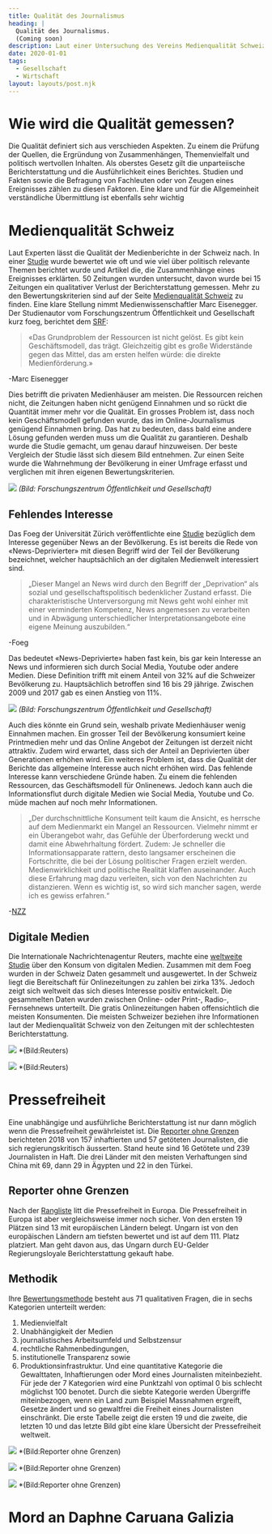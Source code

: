 ```yaml
---
title: Qualität des Journalismus
heading: |
  Qualität des Journalismus. 
  (Coming soon)
description: Laut einer Untersuchung des Vereins Medienqualität Schweiz sinkt die Qualität der Berichterstattung stetig. Wieso?
date: 2020-01-01
tags:
  - Gesellschaft
  - Wirtschaft
layout: layouts/post.njk
---
```


# Wie wird die Qualität gemessen?

Die Qualität definiert sich aus verschieden Aspekten. Zu einem die Prüfung der Quellen, die Ergründung von Zusammenhängen, Themenvielfalt und politisch wertvollen Inhalten. Als oberstes Gesetz gilt die unparteiische Berichterstattung und die Ausführlichkeit eines Berichtes. Studien und Fakten sowie die Befragung von Fachleuten oder von Zeugen eines Ereignisses zählen zu diesen Faktoren. Eine klare und für die Allgemeinheit verständliche Übermittlung ist ebenfalls sehr wichtig

# Medienqualität Schweiz

Laut Experten lässt die Qualität der Medienberichte in der Schweiz nach. In einer [Studie](https://www.mqr-schweiz.ch/files/mqr/pdf/MQR-18.pdf) wurde bewertet wie oft und wie viel über politisch relevante Themen berichtet wurde und Artikel die, die Zusammenhänge eines Ereignisses erklärten. 50 Zeitungen wurden untersucht, davon wurde bei 15 Zeitungen ein qualitativer Verlust der Berichterstattung gemessen. Mehr zu den Bewertungskriterien sind auf der Seite [Medienqualität Schweiz](https://medienqualitaet-schweiz.ch/) zu finden. Eine klare Stellung nimmt Medienwissenschaftler Marc Eisenegger. Der Studienautor vom Forschungszentrum Öffentlichkeit und Gesellschaft kurz foeg, berichtet dem [SRF](https://www.srf.ch/news/schweiz/studie-zur-medienlandschaft-die-qualitaet-im-schweizer-journalismus-sinkt):

> «Das Grundproblem der Ressourcen ist nicht gelöst. Es gibt kein Geschäftsmodell, das trägt. Gleichzeitig gibt es große Widerstände gegen das Mittel, das am ersten helfen würde: die direkte Medienförderung.»

-Marc Eisenegger

Dies betrifft die privaten Medienhäuser am meisten. Die Ressourcen reichen nicht, die Zeitungen haben nicht genügend Einnahmen und so rückt die Quantität immer mehr vor die Qualität. Ein grosses Problem ist, dass noch kein Geschäftsmodell gefunden wurde, das im Online-Journalismus genügend Einnahmen bring.
Das hat zu bedeuten, dass bald eine andere Lösung gefunden werden muss um die Qualität zu garantieren. Deshalb wurde die Studie gemacht, um genau darauf hinzuweisen. Der beste Vergleich der Studie lässt sich diesem Bild entnehmen. Zur einen Seite wurde die Wahrnehmung der Bevölkerung in einer Umfrage erfasst und verglichen mit ihren eigenen Bewertungskriterien.

![](/img/MedienqualitätSchweiz.png) 
*(Bild: Forschungszentrum Öffentlichkeit und Gesellschaft)*

## Fehlendes Interesse
Das Foeg der Universität Zürich veröffentlichte eine [Studie](https://www.foeg.uzh.ch/de/analyse/alleanalysen/Anteil-News-Deprivierter-nimmt-erneut-zu.html) bezüglich dem Interesse gegenüber News an der Bevölkerung. Es ist bereits die Rede von «News-Deprivierter» mit diesen Begriff wird der Teil der Bevölkerung bezeichnet, welcher hauptsächlich an der digitalen Medienwelt interessiert sind.

>„Dieser Mangel an News wird durch den Begriff der „Deprivation“ als sozial und gesellschaftspolitisch bedenklicher Zustand erfasst. Die charakteristische Unterversorgung mit News geht wohl einher mit einer verminderten Kompetenz, News angemessen zu verarbeiten und in Abwägung unterschiedlicher Interpretationsangebote eine eigene Meinung auszubilden.“

-Foeg

Das bedeutet «News-Deprivierte» haben fast kein, bis gar kein Interesse an News und informieren sich durch Social Media, Youtube oder andere Medien. Diese Definition trifft mit einem Anteil von 32% auf die Schweizer Bevölkerung zu. Hauptsächlich betroffen sind 16 bis 29 jährige. Zwischen 2009 und 2017 gab es einen Anstieg von 11%.

![](/img/Zeitverlauf.png) 
*(Bild: Forschungszentrum Öffentlichkeit und Gesellschaft)*

Auch dies könnte ein Grund sein, weshalb private Medienhäuser wenig Einnahmen machen. Ein grosser Teil der Bevölkerung konsumiert keine Printmedien mehr und das Online Angebot der Zeitungen ist derzeit nicht attraktiv. Zudem wird erwartet, dass sich der Anteil  an Deprivierten über Generationen erhöhen wird. Ein weiteres Problem ist, dass die Qualität der Berichte das allgemeine Interesse auch nicht erhöhen wird. 
Das fehlende Interesse kann verschiedene Gründe haben. Zu einem die fehlenden Ressourcen, das Geschäftsmodell für Onlinenews. Jedoch kann auch die Informationsflut durch digitale Medien wie Social Media, Youtube und Co. müde machen auf noch mehr Informationen.

>„Der durchschnittliche Konsument teilt kaum die Ansicht, es herrsche auf dem Medienmarkt ein Mangel an Ressourcen. Vielmehr nimmt er ein Überangebot wahr, das Gefühle der Überforderung weckt und damit eine Abwehrhaltung fördert. Zudem: Je schneller die Informationsapparate rattern, desto langsamer erscheinen die Fortschritte, die bei der Lösung politischer Fragen erzielt werden. Medienwirklichkeit und politische Realität klaffen auseinander. Auch diese Erfahrung mag dazu verleiten, sich von den Nachrichten zu distanzieren. Wenn es wichtig ist, so wird sich mancher sagen, werde ich es gewiss erfahren.“

-[NZZ](https://www.nzz.ch/data/ein-problembaer-der-news-deprivierte-ld.1516420)

## Digitale Medien

Die Internationale Nachrichtenagentur Reuters, machte eine [weltweite Studie](https://reutersinstitute.politics.ox.ac.uk/sites/default/files/2020-06/DNR_2020_FINAL.pdf) über den Konsum von digitalen Medien. Zusammen mit dem Foeg wurden in der Schweiz Daten gesammelt und ausgewertet. In der Schweiz liegt die Bereitschaft für Onlinezeitungen zu zahlen bei zirka 13%. Jedoch zeigt sich weltweit das sich dieses Interesse positiv entwickelt. Die gesammelten Daten wurden zwischen Online- oder Print-, Radio-, Fernsehnews unterteilt. Die gratis Onlinezeitungen haben offensichtlich die meisten Konsumenten. Die meisten Schweizer beziehen ihre Informationen laut der Medienqualität Schweiz von den Zeitungen mit der schlechtesten Berichterstattung.

![](/img/Online.png) 
*(Bild:Reuters)


![](/img/Print.png) 
*(Bild:Reuters)

# Pressefreiheit
Eine unabhängige und ausführliche Berichterstattung ist nur dann möglich wenn die Pressefreiheit gewährleistet ist.
Die [Reporter ohne Grenzen](https://www.reporter-ohne-grenzen.de/rangliste/rangliste-2020/) berichteten 2018 von 157 inhaftierten und 57 getöteten Journalisten, die sich regierungskritisch äusserten. Stand heute sind 16 Getötete und 239 Journalisten in Haft. Die drei Länder mit den meisten Verhaftungen sind China mit 69, dann 29 in Ägypten und 22 in den Türkei.

## Reporter ohne Grenzen
Nach der [Rangliste]( https://www.reporter-ohne-grenzen.de/fileadmin/Redaktion/Downloads/Ranglisten/Rangliste_2020/Rangliste_der_Pressefreiheit_2020_-_RSF.pdf) litt die Pressefreiheit in Europa. 
Die Pressefreiheit in Europa ist aber vergleichsweise immer noch sicher. Von den ersten 19 Plätzen sind 13 mit europäischen Ländern belegt. Ungarn ist von den europäischen Ländern am tiefsten bewertet und ist auf dem 111. Platz platziert. Man geht davon aus, das Ungarn durch EU-Gelder Regierungsloyale Berichterstattung gekauft habe.

## Methodik
Ihre [Bewertungsmethode](https://www.reporter-ohne-grenzen.de/fileadmin/Redaktion/Downloads/Ranglisten/Rangliste_2020/Methodik_Rangliste_der_Pressefreiheit_2020_-_RSF.pdf) besteht aus 71 qualitativen Fragen, die in sechs Kategorien unterteilt werden: 
1.	Medienvielfalt
2.	Unabhängigkeit der Medien
3.	journalistisches Arbeitsumfeld und Selbstzensur
4.	rechtliche Rahmenbedingungen, 
5.	institutionelle Transparenz sowie
6.	Produktionsinfrastruktur.
Und eine quantitative Kategorie die Gewalttaten, Inhaftierungen oder Mord eines Journalisten miteinbezieht.
Für jede der 7 Kategorien wird eine Punktzahl von optimal 0 bis schlecht möglichst 100 benotet. Durch die siebte Kategorie werden Übergriffe miteinbezogen, wenn ein Land zum Beispiel Massnahmen ergreift, Gesetze ändert und so gewaltfrei die Freiheit eines Journalisten einschränkt.
Die erste Tabelle zeigt die ersten 19 und die zweite, die letzten 10 und das letzte Bild gibt eine klare Übersicht der Pressefreiheit weltweit.

![](/img/Ranglisteanfang.png)
*(Bild:Reporter ohne Grenzen)

![](/img/Ranglisteende.png)
*(Bild:Reporter ohne Grenzen)

![](/img/Pressefreiheit2020.png)
*(Bild:Reporter ohne Grenzen)

# Mord an Daphne Caruana Galizia
